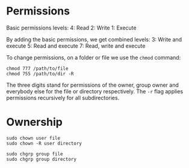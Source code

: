 # Permissions

Basic permissions levels:
4: Read
2: Write
1: Execute

By adding the basic permissions, we get combined levels:
3: Write and execute
5: Read and execute
7: Read, write and execute

To change permissions, on a folder or file we use the `chmod` command:
```
chmod 777 /path/to/file
chmod 755 /path/to/dir -R
```
The three digits stand for permissions of the owner, group owner and everybody else for the file or directory respectively. The `-r` flag applies permissions recursively for all subdirectories.

# Ownership

```
sudo chown user file
sudo chown -R user directory
```

```
sudo chgrp group file
sudo chgrp group directory
```